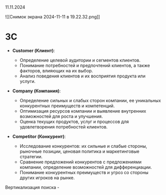 11.11.2024

![[Снимок экрана 2024-11-11 в 19.22.32.png]]

# 3C
- **Customer (Клиент)**:
    - Определение целевой аудитории и сегментов клиентов.
    - Понимание потребностей и предпочтений клиентов, а также факторов, влияющих на их выбор.
    - Анализ поведения клиентов и их восприятия продукта или услуги.
    
- **Company (Компания)**:
    - Определение сильных и слабых сторон компании, ее уникальных конкурентных преимуществ и компетенций.
    - Оптимизация ресурсов компании и выявление внутренних возможностей для роста и улучшения.
    - Оценка текущих продуктов, услуг и процессов для удовлетворения потребностей клиентов.
    
- **Competitor (Конкурент)**:
    - Исследование конкурентов: их сильные и слабые стороны, рыночные позиции, ценовая политика и маркетинговые стратегии.
    - Сравнение предложений конкурентов с предложениями компании, определение возможностей для дифференциации.
    - Понимание конкурентных преимуществ и угроз со стороны других игроков на рынке.

Вертикализация поиска - 

